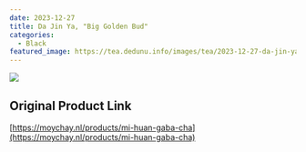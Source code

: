 ```yaml
---
date: 2023-12-27
title: Da Jin Ya, "Big Golden Bud"
categories:
  - Black
featured_image: https://tea.dedunu.info/images/tea/2023-12-27-da-jin-ya-1.PNG
---
```


![](https://tea.dedunu.info/images/tea/2023-12-27-da-jin-ya-2.PNG)

## Original Product Link

[https://moychay.nl/products/mi-huan-gaba-cha](https://moychay.nl/products/mi-huan-gaba-cha)
